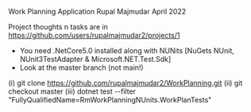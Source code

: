 Work Planning Application
Rupal Majmudar April 2022

Project thoughts n tasks are in https://github.com/users/rupalmajmudar2/projects/1
- You need .NetCore5.0 installed along with NUNits [NuGets NUnit, NUnit3TestAdapter & Microsoft.NET.Test.Sdk]
- Look at the master branch (not main!)

(i) git clone https://github.com/rupalmajmudar2/WorkPlanning.git
(ii) git checkout master
(iii) dotnet test --filter "FullyQualifiedName=RmWorkPlanningNUnits.WorkPlanTests"